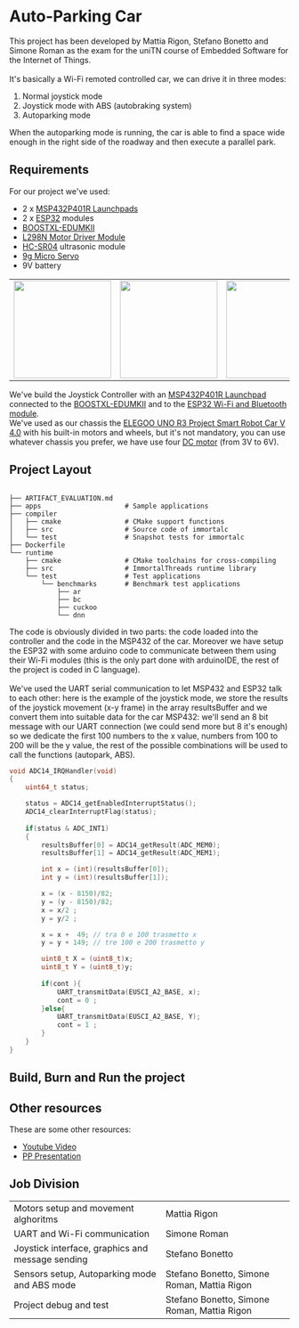 <!--![9gmicroservo](https://user-images.githubusercontent.com/106806808/215067945-51a1b6f7-f6f2-402e-8aef-3ad31b301457.jpeg)-->
<!--![boosterpack](https://user-images.githubusercontent.com/106806808/215067950-49bc8f13-a4d6-4c00-88ac-0c96e9958253.jpeg)-->
<!--![esp32](https://user-images.githubusercontent.com/106806808/215067952-5d63d106-3309-4f83-b30b-24070b61c561.jpeg)-->
<!--![hc-sr04](https://user-images.githubusercontent.com/106806808/215067953-f4d2a225-9489-486c-9252-10a160119215.jpeg)-->
<!--![L298N](https://user-images.githubusercontent.com/106806808/215067957-167178b5-6da6-4547-bd09-d2daf8359801.jpeg)-->
<!--![msp432](https://user-images.githubusercontent.com/106806808/215067958-aa9dbdce-7557-4647-be4b-ba4c161b3c81.png)-->


# Auto-Parking Car
This project has been developed by Mattia Rigon, Stefano Bonetto and Simone Roman as the exam for the uniTN course of Embedded Software for the Internet of Things.<br><br>
It's basically a Wi-Fi remoted controlled car, we can drive it in three modes:
<ol>
  <li>Normal joystick mode</li>
  <li>Joystick mode with ABS (autobraking system)</li>
  <li>Autoparking mode</li>
</ol>
When the autoparking mode is running, the car is able to find a space wide enough in the right side of the roadway and then execute a parallel park.

## Requirements
For our project we've used:
<ul>
  <li>2 x <a href="https://software-dl.ti.com/msp430/msp430_public_sw/mcu/msp430/SIMPLELINK_MSP432_SDK/1.20.00.45/exports/docs/simplelink_mcu_sdk/project0/project0/docs/MSP-EXP432P401R.html">MSP432P401R Launchpads</a></li>
  <li>2 x <a href="https://www.espressif.com/en/products/socs/esp32">ESP32</a> modules</li>
  <li><a href="https://www.ti.com/tool/BOOSTXL-EDUMKII">BOOSTXL-EDUMKII</a></li>
  <li><a href="https://components101.com/modules/l293n-motor-driver-module">L298N Motor Driver Module</a></li>
  <li><a href="https://www.electroschematics.com/hc-sr04-datasheet/">HC-SR04</a> ultrasonic module</li>
  <li><a href="https://education.makeblock.com/help/cyberpi-series-9g-micro-servo-metal-gear/">9g Micro Servo</a></li>
  <li>9V battery</li>
</ul>

<table>
  <tr>
    <td><img src="https://user-images.githubusercontent.com/106806808/215067958-aa9dbdce-7557-4647-be4b-ba4c161b3c81.png" style="width:175px"></td>
    <td><img src="https://user-images.githubusercontent.com/106806808/215067952-5d63d106-3309-4f83-b30b-24070b61c561.jpeg" style="width:175px"></td>
    <td><img src="https://user-images.githubusercontent.com/106806808/215067950-49bc8f13-a4d6-4c00-88ac-0c96e9958253.jpeg" style="width:175px"></td>
    <td><img src="https://user-images.githubusercontent.com/106806808/215067957-167178b5-6da6-4547-bd09-d2daf8359801.jpeg" style="width:175px"></td>
    <td><img src="https://user-images.githubusercontent.com/106806808/215067953-f4d2a225-9489-486c-9252-10a160119215.jpeg" style="width:175px"></td>
    <td><img src="https://user-images.githubusercontent.com/106806808/215067945-51a1b6f7-f6f2-402e-8aef-3ad31b301457.jpeg" style="width:175px"></td>
  </tr>
</table>

We've build the Joystick Controller with an <a href="https://software-dl.ti.com/msp430/msp430_public_sw/mcu/msp430/SIMPLELINK_MSP432_SDK/1.20.00.45/exports/docs/simplelink_mcu_sdk/project0/project0/docs/MSP-EXP432P401R.html">MSP432P401R Launchpad</a> connected to the <a href="https://www.ti.com/tool/BOOSTXL-EDUMKII">BOOSTXL-EDUMKII</a> and to the <a href="https://www.espressif.com/en/products/socs/esp32">ESP32 Wi-Fi and Bluetooth module</a>.<br>
We've used as our chassis the <a href="https://www.elegoo.com/products/elegoo-smart-robot-car-kit-v-4-0">ELEGOO UNO R3 Project Smart Robot Car V 4.0</a> with his built-in motors and wheels, but it's not mandatory, you can use whatever chassis you prefer, we have use four <a href="https://www.adafruit.com/product/3777">DC motor</a> (from 3V to 6V).

## Project Layout
```

├── ARTIFACT_EVALUATION.md
├── apps                     # Sample applications
├── compiler
│   ├── cmake                # CMake support functions
│   ├── src                  # Source code of immortalc
│   └── test                 # Snapshot tests for immortalc
├── Dockerfile
└── runtime
    ├── cmake                # CMake toolchains for cross-compiling
    ├── src                  # ImmortalThreads runtime library
    └── test                 # Test applications
        └── benchmarks       # Benchmark test applications
            ├── ar
            ├── bc
            ├── cuckoo
            └── dnn
```
The code is obviously divided in two parts: the code loaded into the controller and the code in the MSP432 of the car. Moreover we have setup the ESP32 with some arduino code to communicate between them using their Wi-Fi modules (this is the only part done with arduinoIDE, the rest of the project is coded in C language).<br><br>
We've used the UART serial communication to let MSP432 and ESP32 talk to each other: here is the example of the joystick mode, we store the results of the joystick movement (x-y frame) in the array resultsBuffer and we convert them into suitable data for the car MSP432: we'll send an 8 bit message with our UART connection (we could send more but 8 it's enough) so we dedicate the first 100 numbers to the x value, numbers from 100 to 200 will be the y value, the rest of the possible combinations will be used to call the functions (autopark, ABS). 

```c
void ADC14_IRQHandler(void)
{
    uint64_t status;

    status = ADC14_getEnabledInterruptStatus();
    ADC14_clearInterruptFlag(status);
    
    if(status & ADC_INT1)
    {
        resultsBuffer[0] = ADC14_getResult(ADC_MEM0);
        resultsBuffer[1] = ADC14_getResult(ADC_MEM1);

        int x = (int)(resultsBuffer[0]);
        int y = (int)(resultsBuffer[1]);

        x = (x - 8150)/82; 
        y = (y - 8150)/82;
        x = x/2 ; 
        y = y/2 ; 

        x = x +  49; // tra 0 e 100 trasmetto x
        y = y + 149; // tre 100 e 200 trasmetto y

        uint8_t X = (uint8_t)x;
        uint8_t Y = (uint8_t)y;
        
        if(cont ){
            UART_transmitData(EUSCI_A2_BASE, x);
            cont = 0 ;
        }else{
            UART_transmitData(EUSCI_A2_BASE, Y);
            cont = 1 ;
        }
    }
}
```


## Build, Burn and Run the project

## Other resources
These are some other resources:
<ul>
  <li><a href="">Youtube Video</a></li>
  <li><a href="">PP Presentation</a></li>
</ul>

## Job Division
<table>
  <tr>
    <td>Motors setup and movement alghoritms</td><td>Mattia Rigon</td>
  </tr>
  <tr>
    <td>UART and Wi-Fi communication</td><td>Simone Roman</td>
  </tr>
  <tr>
    <td>Joystick interface, graphics and message sending</td><td>Stefano Bonetto</td>
  </tr>
  <tr>
    <td>Sensors setup, Autoparking mode and ABS mode</td><td>Stefano Bonetto, Simone Roman, Mattia Rigon</td>
  </tr>
  <tr>
    <td>Project debug and test</td><td>Stefano Bonetto, Simone Roman, Mattia Rigon</td>
  </tr>
</table>

